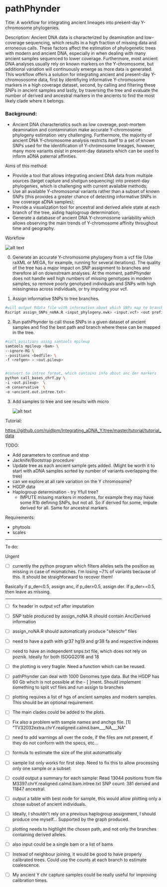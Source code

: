 # pathPhynder
Title: A workflow for integrating ancient lineages into present-day Y-chromosome phylogenies.

Description: Ancient DNA data is characterized by deamination and low-coverage sequencing, which results in a high fraction of missing data and erroneous calls. These factors affect the estimation of phylogenetic trees with modern and ancient DNA, especially in when dealing with many ancient samples sequenced to lower coverage. Furthermore, most ancient DNA analyses usually rely on known markers on the Y-chromosome, but additional variation will continuously emerge as more data is generated. This workflow offers a solution for integrating ancient and present-day Y-chromososome data, first by identifiying informative Y-chromosome markers in a high coverage dataset, second, by calling and filtering these SNPs in ancient samples and lastly, by traversing the tree and evaluate the number of derived and ancestral markers in the ancients to find the most likely clade where it belongs.





### Background:

 - Ancient DNA characteristics such as low coverage, post-mortem deamination and contamination make accurate Y-chromosome phylogeny estimation very challenging. Furthermore, the majority of ancient DNA Y-chromosome analysis restricts itself to a set of known SNPs used for the identification of Y-chromosome lineages, however, many more variants exist in present-day datasets which can be used to inform aDNA paternal affinities. 
 
 Aims of this method:
  - Provide a tool that allows integrating ancient DNA data from multiple sources (target capture and shotgun sequencing) into present-day phylogenies, which is challenging with current available methods;
  - Use all available Y-chromosomal variants rather than a subset of known SNPs (this provides a greater chance of detecting informative SNPs in low coverage aDNA samples);
  - Provide a visualization tool for ancestral and derived allele state at each branch of the tree, aiding haplogroup determination;
  - Generate a database of ancient DNA Y-chromosome variability which allows observing the main trends of Y-chromosome affinity throughout time and geography.
 


Workflow

![alt text](https://github.com/ruidlpm/Integrating_aDNA_Y/blob/master/figures/workflow_poster.png)


0) Generate an accurate Y-chromosome phylogeny from a vcf file (Use raXML or MEGA, for example, running for several iterations). The quality of the tree has a major impact on SNP assignment to branches and therefore all on downstream analyses. At the moment, pathPhynder does not handle well high numbers of missing genotypes in modern samples, so remove poorly genotyped individuals and SNPs with high missingness across individuals, or try imputing your vcf.



1) Assign informative SNPs to tree branches.

```bash
#will output Rdata file with information about which SNPs map to branches and a bed file for snp calling
Rscript assign_SNPs_noNA.R <input_phylogeny.nwk> <input.vcf> <out prefix>
```


2) Run pathPhynder to call those SNPs in a given dataset of ancient samples and find the best path and branch where these can be mapped in the tree.

```bash
#call positions using samtools mpileup
samtools mpileup <bam> \
--ignore-RG \
--positions <bedfile> \
-f <refgen> > <out.pileup>


#convert to intree format, which contains info about anc der markers
python call_bases_chrY.py \
-i <out.pileup>  \
-m conservative  \
-o <ancient.out.intree.txt>
```




3) Add samples to tree and see results with micro


    ![alt text](https://github.com/ruidlpm/Integrating_aDNA_Y/blob/master/figures/micro_poster.png)



Tutorial:

https://github.com/ruidlpm/Integrating_aDNA_Y/tree/master/tutorial/tutorial_data




TODO:

- Add parameters to continue and stop <PRIORITY>
- Jacknife/Bootstrap procedure
- Update tree as each ancient sample gets added. (Might be worth it to start with aDNA samples sorted by number of variants overlapping the tree)
- can we explore at all rare variation on the Y chromosome?
- HGDP data
- Haplogroup determination - try Yfull tree?
  - IMPUTE missing markers in moderns, for example they may have some R1b defining SNPs, but not all. So if derived for some, impute derived for all. Same for ancestral markers.













Requirements:
 - phytools
 - scales





























________________________________________________________________________


To do:

Urgent
 - [ ] currently the python program which filters alleles sets the position as missing in case of mismatches. I'm losing ~7% of variants because of this. It should be straighforward to recover them! 
 
 Basically if p_der<0.5, assign anc, if p_der>0.5, assign der. If p_der==0.5, then leave as missing.
________


 - [ ] fix header in output vcf after imputation
- [ ] SNP table produced by assign_noNA.R should contain Anc/Derived information
- [ ] assign_noNA.R should automatically produce "siteschr" files
- [ ] need to have a path with gr37 hg19 and gr38 fa and respective indexes
- [ ] need to have an independent snps.txt file, which does not rely on poznik. Ideally for both ISOGG2016 and 18
- [ ] the plotting is very fragile. Need a function which can be reused.
- [ ] pathPhynder can deal with 1000 Genomes type data. But the HGDP has 60 Gb which is not possible at the - [ ]ment. Should implement something to split vcf files and run assign to branches
- [ ] plotting requires a list of hgs of ancient samples and modern samples. This should be an optional requirement.
- [ ] The main clades could be added to the plots.
- [ ] Fix also a problem with sample names and anchgs file.
			[1] "TV32032extra.chrY.realigned.calmd.bam___NA___NA"
- [ ] need to add warnings all over the code, if the files are not present, if they do not conform with the specs, etc...
- [ ] formula to estimate the size of the plot automattically
- [ ] sample list only works for first step. Need to fix this to allow processing only one sample or a subset
- [ ] could output a summary for each sample:
 		Read 13044 positions from file M3397.chrY.realigned.calmd.bam.intree.txt
 		SNP count:  381 derived and 11847 ancestral.
- [ ] output a table with best node for sample, this would allow plotting only a chose subset of ancient individuals.
- [ ] Ideally, I shouldn't rely on a previous haplogroup assignment, I should produce one myself... Supported by the graph produced.
- [ ] plotting needs to highlight the chosen path, and not only the branches containing derived alleles.
- [ ] also input could be a single bam or a list of bams
- [ ] Instead of neighbour joining, it would be good to have properly calibrated trees. Could use the counts at each branch to estimate coalescence.
- [ ] My ancient Y chr capture samples could be really useful for improving calibration times.

